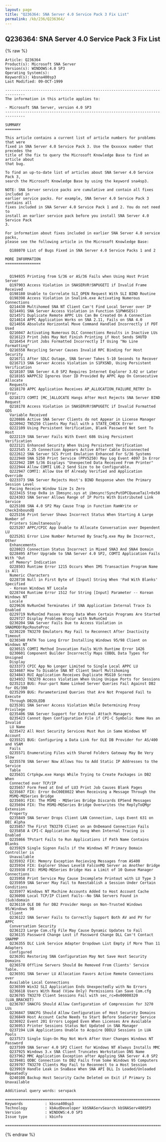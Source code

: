 ```yaml
---
layout: page
title: "Q236364: SNA Server 4.0 Service Pack 3 Fix List"
permalink: /kb/236/Q236364/
---
```


## Q236364: SNA Server 4.0 Service Pack 3 Fix List

{% raw %}

	Article: Q236364
	Product(s): Microsoft SNA Server
	Version(s): WINDOWS:4.0 SP3
	Operating System(s): 
	Keyword(s): kbsna400sp3
	Last Modified: 09-OCT-1999
	
	-------------------------------------------------------------------------------
	The information in this article applies to:
	
	- Microsoft SNA Server, version 4.0 SP3 
	-------------------------------------------------------------------------------
	
	SUMMARY
	=======
	
	This article contains a current list of article numbers for problems that were
	fixed in SNA Server 4.0 Service Pack 3. Use the Qxxxxxx number that precedes the
	title of the fix to query the Microsoft Knowledge Base to find an article about
	that bug.
	
	To find an up-to-date list of articles about SNA Server 4.0 Service Pack 3,
	search the Microsoft Knowledge Base by using the keyword sna4sp3.
	
	NOTE: SNA Server service packs are cumulative and contain all fixes included in
	earlier service packs. For example, SNA Server 4.0 Service Pack 3 contains all
	fixes included in SNA Server 4.0 Service Pack 1 and 2. You do not need to
	install an earlier service pack before you install SNA Server 4.0 Service Pack
	3.
	
	For information about fixes included in earlier SNA Server 4.0 service packs,
	please see the following article in the Microsoft Knowledge Base:
	
	  Q188070 List of Bugs Fixed in SNA Server 4.0 Service Packs 1 and 2
	
	MORE INFORMATION
	================
	
	  
	  Q194935 Printing from S/36 or AS/36 Fails when Using Host Print Server
	  Q197903 Access Violation in SNASERVR!SNPUGETI if Invalid Frame Received
	  Q198180 Unable to Correlate SLI_OPEN Request With SLI BIND Routine
	  Q198398 Access Violation in Snalink.exe Activating Numerous Connections
	  Q214430 Multihomed SNA NT Client Can't Find Local Server over IP
	  Q214491 SNA Server Access Violation in Function S1PWHSES()
	  Q214571 Duplicate Remote APPC LUs Can Be Created On A Connection
	  Q214614 APPC Application Works on SNA 2.11, Fails on SNA 4.0
	  Q214656 Absolute Horizontal Move Command Handled Incorrectly if PDT Used
	  Q216047 Activating Numerous DLC Connections Results in Inactive LUs
	  Q216123 Print Jobs May Not Finish Printing if Host Sends SHUTD
	  Q216454 Print Jobs Formatted Incorrectly If Using "No Line Formatting"
	  Q216558 Recycling Server Causes Invalid RPC Binding for Host Security
	  Q216711 After SDLC Outage, SNA Server Takes 5-10 Seconds to Recover
	  Q216713 SNA Server Access Violation in S1PXSND, Using Persistent Verification
	  Q218107 SNA Server 4.0 SP2 Requires Internet Explorer 3.02 or Later
	  Q218165 WAPPC32 Ignores User ID Provided By APPC App On Consecutive Allocate
	  Requests
	  Q218170 APPC Application Receives AP_ALLOCATION_FAILURE_RETRY In Error.
	  Q218173 COMTI [MC_]ALLOCATE Hangs After Host Rejects SNA Server BIND Request
	  Q218178 Access Violation in SNASERVR!SNPUGETC if Invalid Formatted GDS
	  Variable Received
	  Q220886 Active SNA Server Clients do not Appear in License Manager
	  Q220942 TN5250 Clients May Fail with a STATE_CHECK Error
	  Q222109 Using Persistent Verification, Blank Password Not Sent To Host
	  Q222119 SNA Server Fails With Event 686 Using Persistent Verification
	  Q222121 Enhanced Security When Using Persistent Verification
	  Q222545 X.25 Connection Appears Active After Cable Disconnected
	  Q222612 SNA Server SCS Print Emulation Enhanced For S/36 Systems
	  Q222940 SNA 5250 Print Service (PPV5250) May Log Event 4097 In Error
	  Q222942 IBM S/36 Displays "Unexpected Data Received From Printer"
	  Q222944 Allow COMTI LU6.2 Send Size to be Configurable.
	  Q222947 COMTI: Allow Use Of Already Verified and Application Override
	  Q223373 SNA Server Rejects Host's BIND Response when the Primary Session Level
	  Pacing Receive Window Size Is Zero
	  Q223415 Stop 0x0a in Ibmsync.sys at ibmsync!SyncPutDPCQueueTail+0x58
	  Q224303 SNA Server Allows Range of IP Ports With Distributed Link Service
	  Q225108 SNA 4.0 SP2 May Cause Trap in Function RamWrite or CheckInboundQ
	  Q225156 Print Server Shows Incorrect Status When Starting A Large Number of
	  Printers Simultaneously
	  Q225207 APPC/CPIC App Unable to Allocate Conversation over Dependent LU
	  Q225261 Error Line Number Returned By Snacfg.exe May Be Incorrect, Other
	  Enhancements
	  Q228023 Connection Status Incorrect in Mixed SNA3 And SNA4 Domain
	  Q228495 After Upgrade to SNA Server 4.0 SP2, COMTI Application Fails With "Out
	  of Memory" Indication
	  Q228503 Runtime Error 1215 Occurs When IMS Transaction Program Name is All
	  Numeric Characters
	  Q228738 Null in First Byte of [Input] String When 'Pad With Blanks' Specified
	  - Korean Windows NT Locale
	  Q228744 Runtime Error 1512 for String [Input] Parameter -- Korean Windows NT
	  Locale
	  Q229636 NvRunCmd Terminates if SNA Application Internal Trace Is Enabled
	  Q229719 NvRunCmd Passes Wrong Data When Certain Programs Are Started
	  Q229727 Display Problems Occur with NvRunCmd
	  Q230204 SNA Server Fails Due to Access Violation in SNADMOD!RpcRouteProc
	  Q230220 TN3270 Emulators May Fail to Reconnect After Inactivity Timeout
	  Q230340 PATH Too Long Error Installing Windows 95/98 Client on Windows NT
	  Q230515 COMTI Method Invocation Fails With Runtime Error 1426
	  Q230601 Component Builder Incorrectly Maps COBOL Data Types for Unsigned
	  Display
	  Q233373 CPIC App No Longer Limited to Single Local APPC LU
	  Q234687 How To Disable SNA NT Client Smart Multihoming
	  Q234843 RUI Application Receives Duplicate MSG10 Screen
	  Q234932 TN3270 Access Violation When Using Unique Ports for Sessions
	  Q235213 BUG: Four-part Name Linked Server Queries Fail Against DB2 for OS/390
	  Q235299 BUG: Parameterized Queries that Are Not Prepared Fail to Execute
	  Through DB2OLEDB
	  Q235381 SNA Server Access Violation While Determining Proxy Privilege
	  Q235406 SNA Server Support for External Attach Managers
	  Q235423 Cannot Open Configuration File if CPI-C Symbolic Name Has an Invalid
	  LU Name
	  Q235472 All Host Security Services Must Run in Same Windows NT Account
	  Q235521 BUG: Configuring a Data Link for OLE DB Provider for AS/400 and VSAM
	  Fails
	  Q235571 Enumerating Files with Shared Folders Gateway May Be Very Slow
	  Q235578 SNA Server Now Allows You to Add Static IP Addresses to the Service
	  Table
	  Q235631 Crtpkgw.exe Hangs While Trying to Create Packages in DB2 When
	  Connected over TCP/IP
	  Q235657 Form Feed at End of LU3 Print Job Causes Blank Pages
	  Q235687 FIX: Error 0xC00E0022 When Receiving a Message Through the
	  MSMQ-MQSeries Bridge
	  Q235691 FIX: The MSMQ - MQSeries Bridge Discards EPSend Messages
	  Q235694 FIX: The MSMQ-MQSeries Bridge Overwrites the ReplyToQMgr Extension
	  Property
	  Q235849 SNA Server Drops Client LAN Connection, Logs Event 631 on DEC Alpha
	  Q235857 The First TN3270 Client on an OnDemand Connection Fails
	  Q235858 A CPI-C Application May Hang When Internal Tracing is Enabled
	  Q235866 TPstart Fails to Run Applications if Path Name Contains Blanks
	  Q235929 Single Signon Fails if the Windows NT Primary Domain Controller is
	  Unavailable
	  Q235932 FIX: Memory Exception Recieving Messages from AS400
	  Q235934 FIX: Explorer Shows Level8 FalconMQ Server as Another Bridge
	  Q235938 FIX: MSMQ-MQSeries Bridge Has a Limit of 10 Queue Manager Connections
	  Q235958 Print Service May Cause Incomplete Printout with LU Type 3
	  Q235959 SNA Server May Fail to Reestablish a Session Under Certain Conditions
	  Q235977 Windows NT Machine Accounts Added to Host Account Cache
	  Q236098 Local TCP/IP Client Fails--No SNA Servers Found in (Sub)domain
	  Q236110 OLE DB for DB2 Provider Hangs on Non-Trusted Windows 95/Windows 98
	  Client
	  Q236122 SNA Server Fails to Correctly Support Both AV and PV for APPC
	  Conversation Security
	  Q236123 Large Com.cfg File May Cause Dynamic Updates to Fail
	  Q236135 Password Change Lost if Password Change DLL Can't Contact SNAPMP
	  Q236355 DLC Link Service Adapter Dropdown List Empty if More Than 11 Adapters
	  Configured
	  Q236391 Restoring SNA Configuration May Not Save Host Security Domains
	  Q236578 Offline Servers Should Be Removed From Clients' Service Table.
	  Q236591 SNA Server LU Allocation Favors Active Remote Connections over
	  Available Local Connections
	  Q236599 Win32 SLI Application Ends Unexpectedly with No Errors
	  Q236618 Users With Read (View Only) Permissions Can Save Com.cfg
	  Q236785 TN3270 Client Sessions Fail with sec_rc=0x00000320 (LUA_BRACKET)
	  Q236787 SNACFG Should Allow Configuration of Compression for 3270 LUs
	  Q236847 SNACFG Should Allow Configuration of Host Security Domains
	  Q236849 Host Account Cache Needs to Start Before SnaServer Service
	  Q236922 Event 201 Errors Logged Even When Licenses Are Available
	  Q236953 Printer Sessions Status Not Updated in SNA Manager
	  Q237194 LUA Applications Unable to Acquire DDDLU Sessions in LUA Pools
	  Q237573 Single Sign-On May Not Work After User Changes Windows NT Password
	  Q237599 SNA Server 4.0 SP2 Client for Windows NT Always Installs MMC
	  Q237925 Windows 3.x SNA Client Truncates Workstation DNS Name
	  Q237962 MMC Application Exception after Applying SNA Server 4.0 SP2
	  Q239481 ODBC Connection to DB2 Fails from Some Windows 95 Computers
	  Q239707 TN3270 Clients May Fail to Reconnect to a Host Session
	  Q239919 Handle Leak in SnaBase When SNA API DLL Is Loaded/Unloaded Repeatedly
	  Q240108 Backup Host Security Cache Deleted on Exit if Primary Is Unavailable
	
	Additional query words: servpack
	
	======================================================================
	Keywords          : kbsna400sp3 
	Technology        : kbAudDeveloper kbSNAServSearch kbSNAServ400SP3
	Version           : WINDOWS:4.0 SP3
	Issue type        : kbinfo
	
	=============================================================================
	

{% endraw %}
